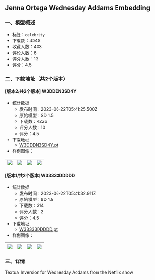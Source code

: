 ## Jenna Ortega Wednesday Addams Embedding
### 一、模型概述

- 标签：`celebrity`
- 下载数：4540
- 收藏人数：403
- 评论人数：6
- 评分人数：12
- 评分：4.5

### 二、下载地址（共2个版本）

#### [版本2/共2个版本] W3DDDN3SD4Y

- 统计数据
  - 发布时间：2023-06-22T05:41:25.500Z
  - 原始模型：SD 1.5
  - 下载数：4226
  - 评分人数：10
  - 评分：4.5
- 下载地址
  - [W3DDDN3SD4Y.pt](https://civitai.com/api/download/models/4634)
- 样例图像：

| <img src="https://image.civitai.com/xG1nkqKTMzGDvpLrqFT7WA/73dd2813-3839-4424-42bb-4e83dee87c00/width=450/32299.jpeg" /> | <img src="https://image.civitai.com/xG1nkqKTMzGDvpLrqFT7WA/9718ada2-392d-4cc0-d5f1-acb4a774c300/width=450/32291.jpeg" /> | <img src="https://image.civitai.com/xG1nkqKTMzGDvpLrqFT7WA/55b08eb6-c469-4d65-66de-7f7d87cb1800/width=450/32290.jpeg" /> | <img src="https://image.civitai.com/xG1nkqKTMzGDvpLrqFT7WA/d38582d8-7d16-4c10-ebd3-dd1625ba7a00/width=450/32289.jpeg" /> |
| ---- | ---- | ---- | ---- |

#### [版本1/共2个版本] W33333DDDDD

- 统计数据
  - 发布时间：2023-06-22T05:41:32.911Z
  - 原始模型：SD 1.5
  - 下载数：314
  - 评分人数：2
  - 评分：4.5
- 下载地址
  - [W33333DDDDD.pt](https://civitai.com/api/download/models/4596)
- 样例图像：

| <img src="https://image.civitai.com/xG1nkqKTMzGDvpLrqFT7WA/8bb0688a-a83e-4fa4-73fb-2de8b53d9500/width=450/31803.jpeg" /> | <img src="https://image.civitai.com/xG1nkqKTMzGDvpLrqFT7WA/da1e3091-c160-4030-3dd7-65acad123400/width=450/31802.jpeg" /> | <img src="https://image.civitai.com/xG1nkqKTMzGDvpLrqFT7WA/54b013b4-cf9a-4b91-e04f-c0fe8e093900/width=450/31801.jpeg" /> | <img src="https://image.civitai.com/xG1nkqKTMzGDvpLrqFT7WA/2faeaf3f-8395-4f09-e183-76a9db4f2a00/width=450/31800.jpeg" /> |
| ---- | ---- | ---- | ---- |


### 三、详情
<p>Textual Inversion for Wednesday Addams from the Netflix show</p>